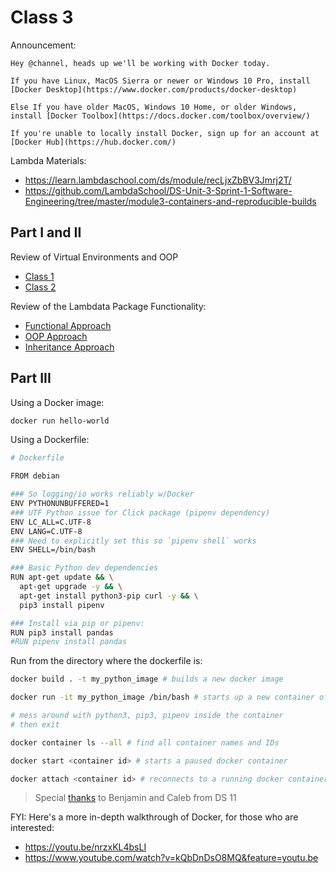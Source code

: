 
# Class 3


Announcement:

```
Hey @channel, heads up we'll be working with Docker today.

If you have Linux, MacOS Sierra or newer or Windows 10 Pro, install [Docker Desktop](https://www.docker.com/products/docker-desktop)

Else If you have older MacOS, Windows 10 Home, or older Windows, install [Docker Toolbox](https://docs.docker.com/toolbox/overview/)

If you're unable to locally install Docker, sign up for an account at [Docker Hub](https://hub.docker.com/)
```

Lambda Materials:

  + https://learn.lambdaschool.com/ds/module/recLjxZbBV3Jmrj2T/
  + https://github.com/LambdaSchool/DS-Unit-3-Sprint-1-Software-Engineering/tree/master/module3-containers-and-reproducible-builds


## Part I and II

Review of Virtual Environments and OOP

  + [Class 1](class-1.md)
  + [Class 2](class-2.md)

Review of the Lambdata Package Functionality:

  + [Functional Approach](/app/class-2/assignment_func.py)
  + [OOP Approach](/app/class-2/assignment_oop.py)
  + [Inheritance Approach](/app/class-2/assignment_oop_inherit.py)

## Part III

Using a Docker image:

```sh
docker run hello-world
```

Using a Dockerfile:

```sh
# Dockerfile

FROM debian

### So logging/io works reliably w/Docker
ENV PYTHONUNBUFFERED=1
### UTF Python issue for Click package (pipenv dependency)
ENV LC_ALL=C.UTF-8
ENV LANG=C.UTF-8
### Need to explicitly set this so `pipenv shell` works
ENV SHELL=/bin/bash

### Basic Python dev dependencies
RUN apt-get update && \
  apt-get upgrade -y && \
  apt-get install python3-pip curl -y && \
  pip3 install pipenv

### Install via pip or pipenv:
RUN pip3 install pandas
#RUN pipenv install pandas
```

Run from the directory where the dockerfile is:

```sh
docker build . -t my_python_image # builds a new docker image

docker run -it my_python_image /bin/bash # starts up a new container of a docker image

# mess around with python3, pip3, pipenv inside the container
# then exit

docker container ls --all # find all container names and IDs

docker start <container id> # starts a paused docker container

docker attach <container id> # reconnects to a running docker container
```

> Special [thanks](https://app.slack.com/client/T4JUEB3ME/GPP0JA5RD/thread/GPP0JA5RD-1581534096.091100) to Benjamin and Caleb from DS 11

FYI: Here's a more in-depth walkthrough of Docker, for those who are interested:

  + https://youtu.be/nrzxKL4bsLI
  + https://www.youtube.com/watch?v=kQbDnDsO8MQ&feature=youtu.be
